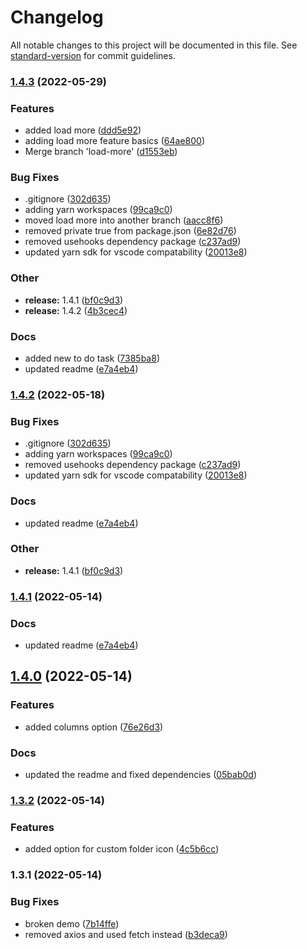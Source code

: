 # Changelog

All notable changes to this project will be documented in this file. See
[standard-version](https://github.com/conventional-changelog/standard-version)
for commit guidelines.

### [1.4.3](https://github.com/devastion/gh-repos-showcase/compare/v1.4.0...v1.4.3) (2022-05-29)

### Features

- added load more
  ([ddd5e92](https://github.com/devastion/gh-repos-showcase/commit/ddd5e92209130ed748ae9e122db98556cf0d3fa6))
- adding load more feature basics
  ([64ae800](https://github.com/devastion/gh-repos-showcase/commit/64ae800f165799099bba9e6e4c97986ac8a00e0b))
- Merge branch 'load-more'
  ([d1553eb](https://github.com/devastion/gh-repos-showcase/commit/d1553eba213e6fcb64886f2ddc0e177d3936e5c5))

### Bug Fixes

- .gitignore
  ([302d635](https://github.com/devastion/gh-repos-showcase/commit/302d635b68617fca2dea7377c63c0dd490a639f4))
- adding yarn workspaces
  ([99ca9c0](https://github.com/devastion/gh-repos-showcase/commit/99ca9c0cc26e8d36da17c4c3bb9a87144f7c13f0))
- moved load more into another branch
  ([aacc8f6](https://github.com/devastion/gh-repos-showcase/commit/aacc8f6e6d05b1cf21e4ed656a7df361d5b56980))
- removed private true from package.json
  ([6e82d76](https://github.com/devastion/gh-repos-showcase/commit/6e82d76dfdb47e0fcff84688d9a64da96692ebe2))
- removed usehooks dependency package
  ([c237ad9](https://github.com/devastion/gh-repos-showcase/commit/c237ad903d9dda0b32fc87bf2aabb70b312c8a88))
- updated yarn sdk for vscode compatability
  ([20013e8](https://github.com/devastion/gh-repos-showcase/commit/20013e867bcef1f92719eba2dfcca7386e220f6d))

### Other

- **release:** 1.4.1
  ([bf0c9d3](https://github.com/devastion/gh-repos-showcase/commit/bf0c9d3562b3b3f52f63c5161717742f9d4091b4))
- **release:** 1.4.2
  ([4b3cec4](https://github.com/devastion/gh-repos-showcase/commit/4b3cec49ea9449eafa402d967cd31b2a3ea02586))

### Docs

- added new to do task
  ([7385ba8](https://github.com/devastion/gh-repos-showcase/commit/7385ba8dbe7b50c69da8e9ff4f5d736b4753c45b))
- updated readme
  ([e7a4eb4](https://github.com/devastion/gh-repos-showcase/commit/e7a4eb49997fe303791f2ac5f98ef3ebbbd9ce13))

### [1.4.2](https://github.com/devastion/gh-repos-showcase/compare/v1.4.0...v1.4.2) (2022-05-18)

### Bug Fixes

- .gitignore
  ([302d635](https://github.com/devastion/gh-repos-showcase/commit/302d635b68617fca2dea7377c63c0dd490a639f4))
- adding yarn workspaces
  ([99ca9c0](https://github.com/devastion/gh-repos-showcase/commit/99ca9c0cc26e8d36da17c4c3bb9a87144f7c13f0))
- removed usehooks dependency package
  ([c237ad9](https://github.com/devastion/gh-repos-showcase/commit/c237ad903d9dda0b32fc87bf2aabb70b312c8a88))
- updated yarn sdk for vscode compatability
  ([20013e8](https://github.com/devastion/gh-repos-showcase/commit/20013e867bcef1f92719eba2dfcca7386e220f6d))

### Docs

- updated readme
  ([e7a4eb4](https://github.com/devastion/gh-repos-showcase/commit/e7a4eb49997fe303791f2ac5f98ef3ebbbd9ce13))

### Other

- **release:** 1.4.1
  ([bf0c9d3](https://github.com/devastion/gh-repos-showcase/commit/bf0c9d3562b3b3f52f63c5161717742f9d4091b4))

### [1.4.1](https://github.com/devastion/gh-repos-showcase/compare/v1.4.0...v1.4.1) (2022-05-14)

### Docs

- updated readme
  ([e7a4eb4](https://github.com/devastion/gh-repos-showcase/commit/e7a4eb49997fe303791f2ac5f98ef3ebbbd9ce13))

## [1.4.0](https://github.com/devastion/gh-repos-showcase/compare/v1.3.2...v1.4.0) (2022-05-14)

### Features

- added columns option
  ([76e26d3](https://github.com/devastion/gh-repos-showcase/commit/76e26d336ba02fb56121512ef56aa6c0d41567dc))

### Docs

- updated the readme and fixed dependencies
  ([05bab0d](https://github.com/devastion/gh-repos-showcase/commit/05bab0d08dedf10f51d7fbfbbf555e04f8b229f4))

### [1.3.2](https://github.com/devastion/gh-repos-showcase/compare/v1.3.1...v1.3.2) (2022-05-14)

### Features

- added option for custom folder icon
  ([4c5b6cc](https://github.com/devastion/gh-repos-showcase/commit/4c5b6ccafb0a71a1b6d318489781ff22e7f64785))

### 1.3.1 (2022-05-14)

### Bug Fixes

- broken demo
  ([7b14ffe](https://github.com/devastion/gh-repos-showcase/commit/7b14ffed9a78f374ad0b90c9ea3c4faf91747792))
- removed axios and used fetch instead
  ([b3deca9](https://github.com/devastion/gh-repos-showcase/commit/b3deca9ab2efd7785e8423061952310c773bc10d))
